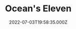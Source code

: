 ---
title: "Ocean's Eleven"
year: 2001
date: 2022-07-03T19:58:35.000Z
permalink: /almanac/movies/2022-07-03-oceans-eleven/index.html
link: https://letterboxd.com/rknightuk/film/oceans-eleven-2001/2/
rating: 3
tmdbid: 161
---
